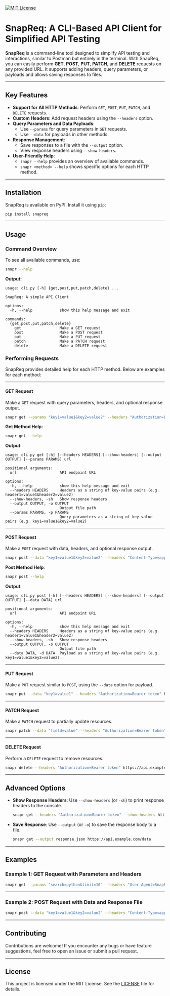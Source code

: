 [![MIT License](https://img.shields.io/badge/License-MIT-blue.svg)](https://choosealicense.com/licenses/mit/)

# SnapReq: A CLI-Based API Client for Simplified API Testing

**SnapReq** is a command-line tool designed to simplify API testing and interactions, similar to Postman but entirely in the terminal. With SnapReq, you can easily perform **GET**, **POST**, **PUT**, **PATCH**, and **DELETE** requests on any provided URL. It supports adding headers, query parameters, or payloads and allows saving responses to files.

---

## Key Features

- **Support for All HTTP Methods**: Perform `GET`, `POST`, `PUT`, `PATCH`, and `DELETE` requests.
- **Custom Headers**: Add request headers using the `--headers` option.
- **Query Parameters and Data Payloads**:
  - Use `--params` for query parameters in `GET` requests.
  - Use `--data` for payloads in other methods.
- **Response Management**:
  - Save responses to a file with the `--output` option.
  - View response headers using `--show-headers`.
- **User-Friendly Help**:
  - `snapr --help` provides an overview of available commands.
  - `snapr <method> --help` shows specific options for each HTTP method.

---

## Installation

SnapReq is available on PyPI. Install it using `pip`:

```bash
pip install snapreq
```

---

## Usage

### Command Overview

To see all available commands, use:

```bash
snapr --help
```

**Output:**

```
usage: cli.py [-h] {get,post,put,patch,delete} ...

SnapReq: A simple API Client

options:
  -h, --help            show this help message and exit

commands:
  {get,post,put,patch,delete}
    get                 Make a GET request
    post                Make a POST request
    put                 Make a PUT request
    patch               Make a PATCH request
    delete              Make a DELETE request
```

### Performing Requests

SnapReq provides detailed help for each HTTP method. Below are examples for each method:

---

#### **GET Request**

Make a `GET` request with query parameters, headers, and optional response output.

```bash
snapr get --params "key1=value1&key2=value2" --headers "Authorization=Bearer token" --output response.json https://api.example.com/data
```

**Get Method Help**:
```bash
snapr get --help
```

**Output**:
```
usage: cli.py get [-h] [--headers HEADERS] [--show-headers] [--output OUTPUT] [--params PARAMS] url

positional arguments:
  url                   API endpoint URL

options:
  -h, --help            show this help message and exit
  --headers HEADERS     Headers as a string of key-value pairs (e.g. header1=value1&header2=value2)
  --show-headers, -sh   Show response headers
  --output OUTPUT, -o OUTPUT
                        Output file path
  --params PARAMS, -p PARAMS
                        Query parameters as a string of key-value pairs (e.g. key1=value1&key2=value2)
```

---

#### **POST Request**

Make a `POST` request with data, headers, and optional response output.

```bash
snapr post --data "key1=value1&key2=value2" --headers "Content-Type=application/json" --output response.json https://api.example.com/data
```

**Post Method Help**:
```bash
snapr post --help
```

**Output**:
```
usage: cli.py post [-h] [--headers HEADERS] [--show-headers] [--output OUTPUT] [--data DATA] url

positional arguments:
  url                   API endpoint URL

options:
  -h, --help            show this help message and exit
  --headers HEADERS     Headers as a string of key-value pairs (e.g. header1=value1&header2=value2)
  --show-headers, -sh   Show response headers
  --output OUTPUT, -o OUTPUT
                        Output file path
  --data DATA, -d DATA  Payload as a string of key-value pairs (e.g. key1=value1&key2=value2)
```

---

#### **PUT Request**

Make a `PUT` request similar to `POST`, using the `--data` option for payload.

```bash
snapr put --data "key1=value1" --headers "Authorization=Bearer token" https://api.example.com/data
```

---

#### **PATCH Request**

Make a `PATCH` request to partially update resources.

```bash
snapr patch --data "field=value" --headers "Authorization=Bearer token" https://api.example.com/data
```

---

#### **DELETE Request**

Perform a `DELETE` request to remove resources.

```bash
snapr delete --headers "Authorization=Bearer token" https://api.example.com/resource
```

---

## Advanced Options

- **Show Response Headers**:
  Use `--show-headers` (or `-sh`) to print response headers to the console.
  ```bash
  snapr get --headers "Authorization=Bearer token" --show-headers https://api.example.com/data
  ```

- **Save Response**:
  Use `--output` (or `-o`) to save the response body to a file.
  ```bash
  snapr get --output response.json https://api.example.com/data
  ```

---

## Examples

### Example 1: GET Request with Parameters and Headers

```bash
snapr get --params "search=python&limit=10" --headers "User-Agent=SnapReq" https://api.example.com/search
```

---

### Example 2: POST Request with Data and Response File

```bash
snapr post --data "key1=value1&key2=value2" --headers "Content-Type=application/json" --output post_response.json https://api.example.com/resource
```

---

## Contributing

Contributions are welcome! If you encounter any bugs or have feature suggestions, feel free to open an issue or submit a pull request.

---

## License

This project is licensed under the MIT License. See the [LICENSE](LICENSE) file for details.